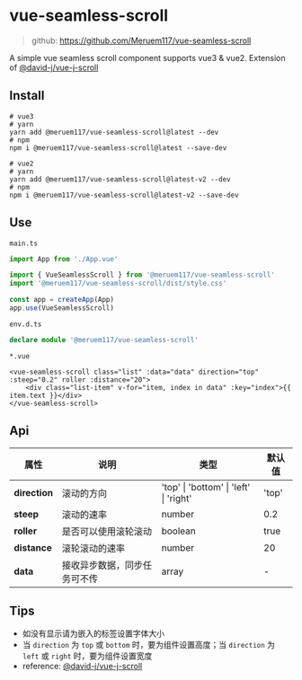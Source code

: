# vue-seamless-scroll

> github: https://github.com/Meruem117/vue-seamless-scroll


A simple vue seamless scroll component supports vue3 & vue2. Extension of [@david-j/vue-j-scroll](https://github.com/DavidJ-0/vue-j-scroll.js)



## Install

```shell
# vue3
# yarn
yarn add @meruem117/vue-seamless-scroll@latest --dev
# npm
npm i @meruem117/vue-seamless-scroll@latest --save-dev

# vue2
# yarn
yarn add @meruem117/vue-seamless-scroll@latest-v2 --dev
# npm
npm i @meruem117/vue-seamless-scroll@latest-v2 --save-dev
```



## Use

`main.ts`

```ts
import App from './App.vue'

import { VueSeamlessScroll } from '@meruem117/vue-seamless-scroll'
import '@meruem117/vue-seamless-scroll/dist/style.css'

const app = createApp(App)
app.use(VueSeamlessScroll)
```



`env.d.ts`

```ts
declare module '@meruem117/vue-seamless-scroll'
```



`*.vue`

```vue
<vue-seamless-scroll class="list" :data="data" direction="top" :steep="0.2" roller :distance="20">
    <div class="list-item" v-for="item, index in data" :key="index">{{ item.text }}</div>
</vue-seamless-scroll>
```



## Api

| 属性          | 说明                         | 类型                                   | 默认值 |
| ------------- | ---------------------------- | -------------------------------------- | ------ |
| **direction** | 滚动的方向                   | 'top' \| 'bottom' \| 'left' \| 'right' | 'top'  |
| **steep**     | 滚动的速率                   | number                                 | 0.2    |
| **roller**    | 是否可以使用滚轮滚动         | boolean                                | true   |
| **distance**  | 滚轮滚动的速率               | number                                 | 20     |
| **data**      | 接收异步数据，同步任务可不传 | array                                  | -      |



## Tips

- 如没有显示请为嵌入的标签设置字体大小
- 当 `direction` 为 `top` 或 `bottom` 时，要为组件设置高度；当 `direction` 为 `left` 或 `right` 时，要为组件设置宽度
- reference: [@david-j/vue-j-scroll](https://github.com/DavidJ-0/vue-j-scroll.js)

